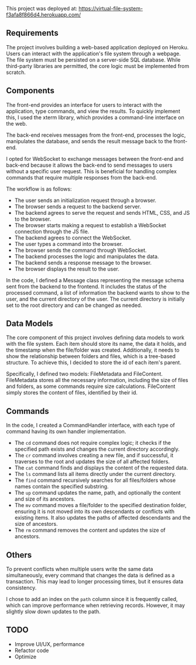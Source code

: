 This project was deployed at: https://virtual-file-system-f3afa8f866d4.herokuapp.com/

## Requirements
The project involves building a web-based application deployed on Heroku. Users can interact with the application's file system through a webpage. The file system must be persisted on a server-side SQL database. While third-party libraries are permitted, the core logic must be implemented from scratch.

## Components
The front-end provides an interface for users to interact with the application, type commands, and view the results. To quickly implement this, I used the <link href="http://xtermjs.org/docs/api/addons/attach/">xterm</link> library, which provides a command-line interface on the web.

The back-end receives messages from the front-end, processes the logic, manipulates the database, and sends the result message back to the front-end.

I opted for WebSocket to exchange messages between the front-end and back-end because it allows the back-end to send messages to users without a specific user request. This is beneficial for handling complex commands that require multiple responses from the back-end.

The workflow is as follows:
- The user sends an initialization request through a browser.
- The browser sends a request to the backend server.
- The backend agrees to serve the request and sends HTML, CSS, and JS to the browser.
- The browser starts making a request to establish a WebSocket connection through the JS file.
- The backend agrees to connect the WebSocket.
- The user types a command into the browser.
- The browser sends the command through WebSocket.
- The backend processes the logic and manipulates the data.
- The backend sends a response message to the browser.
- The browser displays the result to the user.

In the code, I defined a Message class representing the message schema sent from the backend to the frontend. It includes the status of the processed command, a list of information the backend wants to show to the user, and the current directory of the user. The current directory is initially set to the root directory and can be changed as needed.

## Data Models
The core component of this project involves defining data models to work with the file system. Each item should store its name, the data it holds, and the timestamp when the file/folder was created. Additionally, it needs to show the relationship between folders and files, which is a tree-based structure. To achieve this, I decided to store the id of each item's parent.

Specifically, I defined two models: FileMetadata and FileContent. FileMetadata stores all the necessary information, including the size of files and folders, as some commands require size calculations. FileContent simply stores the content of files, identified by their id.

## Commands
In the code, I created a CommandHandler interface, with each type of command having its own handler implementation.

- The `cd` command does not require complex logic; it checks if the specified path exists and changes the current directory accordingly.
- The `cr` command involves creating a new file, and if successful, it traverses to the root and updates the size of all affected folders.
- The `cat` command finds and displays the content of the requested data.
- The `ls` command lists all items directly under the current directory.
- The `find` command recursively searches for all files/folders whose names contain the specified substring.
- The `up` command updates the name, path, and optionally the content and size of its ancestors.
- The `mv` command moves a file/folder to the specified destination folder, ensuring it is not moved into its own descendants or conflicts with existing items. It also updates the paths of affected descendants and the size of ancestors.
- The `rm` command removes the content and updates the size of ancestors.

## Others
To prevent conflicts when multiple users write the same data simultaneously, every command that changes the data is defined as a transaction. This may lead to longer processing times, but it ensures data consistency.

I chose to add an index on the `path` column since it is frequently called, which can improve performance when retrieving records. However, it may slightly slow down updates to the path.

## TODO
- Improve UI/UX, performance
- Refactor code
- Optimize
